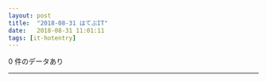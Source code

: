 ```yaml
---
layout: post
title:  "2018-08-31 はてぶIT"
date:   2018-08-31 11:01:11
tags: [it-hotentry]
---
```

0 件のデータあり

<hr>
